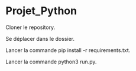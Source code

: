 # Projet_Python

Cloner le repository.

Se déplacer dans le dossier.

Lancer la commande pip install -r requirements.txt.

Lancer la commande python3 run.py.


